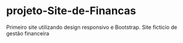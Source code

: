 # projeto-Site-de-Financas
 Primeiro site utilizando design responsivo e Bootstrap. Site ficticio de gestão financeira
